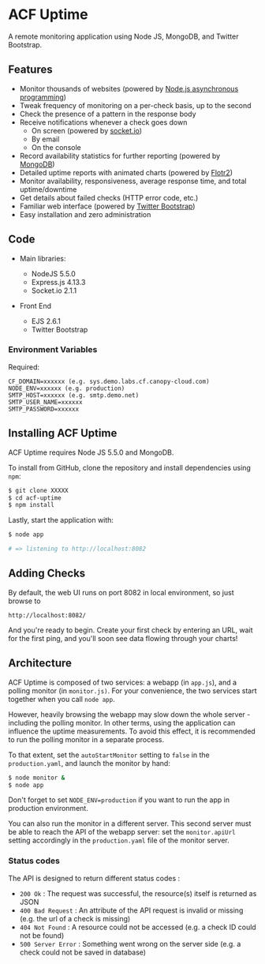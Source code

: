 ACF Uptime
======

A remote monitoring application using Node JS, MongoDB, and Twitter Bootstrap.

Features
--------

* Monitor thousands of websites (powered by [Node.js asynchronous programming](http://redotheweb.com/2012/01/23/nodejs-for-php-programmers-1-event-driven-programming-and-pasta.html))
* Tweak frequency of monitoring on a per-check basis, up to the second
* Check the presence of a pattern in the response body
* Receive notifications whenever a check goes down
  * On screen (powered by [socket.io](http://socket.io/))
  * By email
  * On the console
* Record availability statistics for further reporting (powered by [MongoDB](http://www.mongodb.org/))
* Detailed uptime reports with animated charts (powered by [Flotr2](http://www.humblesoftware.com/flotr2/))
* Monitor availability, responsiveness, average response time, and total uptime/downtime
* Get details about failed checks (HTTP error code, etc.)
* Familiar web interface (powered by [Twitter Bootstrap](http://twitter.github.com/bootstrap/index.html))
* Easy installation and zero administration

## Code

* Main libraries:
	* NodeJS 5.5.0
	* Express.js 4.13.3
	* Socket.io 2.1.1

* Front End
	* EJS 2.6.1
	* Twitter Bootstrap

### Environment Variables

Required:

```
CF_DOMAIN=xxxxxx (e.g. sys.demo.labs.cf.canopy-cloud.com)
NODE_ENV=xxxxxx (e.g. production)
SMTP_HOST=xxxxxx (e.g. smtp.demo.net)
SMTP_USER_NAME=xxxxxx
SMTP_PASSWORD=xxxxxx
```

Installing ACF Uptime
-----------------

ACF Uptime requires Node JS 5.5.0 and MongoDB.

To install from GitHub, clone the repository and install dependencies using `npm`:

```sh
$ git clone XXXXX
$ cd acf-uptime
$ npm install
```

Lastly, start the application with:

```sh
$ node app

# => listening to http://localhost:8082
```

Adding Checks
-------------

By default, the web UI runs on port 8082 in local environment, so just browse to 

    http://localhost:8082/

And you're ready to begin. Create your first check by entering an URL, wait for the first ping, and you'll soon see data flowing through your charts!

Architecture
------------

ACF Uptime is composed of two services: a webapp (in `app.js`), and a polling monitor (in `monitor.js)`. For your convenience, the two services start together when you call `node app`.

However, heavily browsing the webapp may slow down the whole server - including the polling monitor. In other terms, using the application can influence the uptime measurements. To avoid this effect, it is recommended to run the polling monitor in a separate process.

To that extent, set the `autoStartMonitor` setting to `false` in the `production.yaml`, and launch the monitor by hand:

```sh
$ node monitor &
$ node app
```

Don't forget to set `NODE_ENV=production` if you want to run the app in production environment.

You can also run the monitor in a different server. This second server must be able to reach the API of the webapp server: set the `monitor.apiUrl` setting accordingly in the `production.yaml` file of the monitor server.

### Status codes

The API is designed to return different status codes :

* `200 Ok` : The request was successful, the resource(s) itself is returned as JSON
* `400 Bad Request` : An attribute of the API request is invalid or missing (e.g. the url of a check is missing)
* `404 Not Found` : A resource could not be accessed (e.g. a check ID could not be found)
* `500 Server Error` : Something went wrong on the server side (e.g. a check could not be saved in database)

